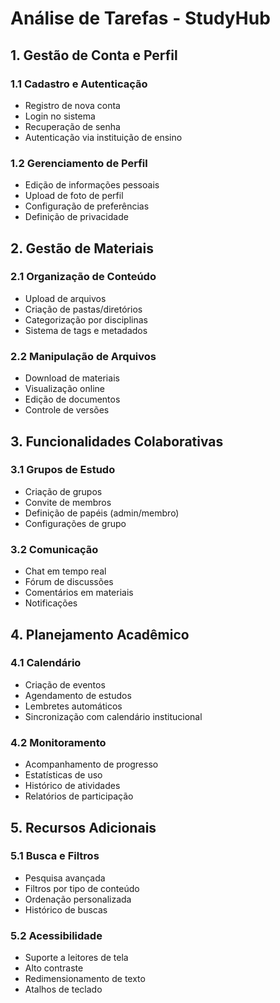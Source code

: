 # Análise de Tarefas - StudyHub

## 1. Gestão de Conta e Perfil
### 1.1 Cadastro e Autenticação
- Registro de nova conta
- Login no sistema
- Recuperação de senha
- Autenticação via instituição de ensino

### 1.2 Gerenciamento de Perfil
- Edição de informações pessoais
- Upload de foto de perfil
- Configuração de preferências
- Definição de privacidade

## 2. Gestão de Materiais
### 2.1 Organização de Conteúdo
- Upload de arquivos
- Criação de pastas/diretórios
- Categorização por disciplinas
- Sistema de tags e metadados

### 2.2 Manipulação de Arquivos
- Download de materiais
- Visualização online
- Edição de documentos
- Controle de versões

## 3. Funcionalidades Colaborativas
### 3.1 Grupos de Estudo
- Criação de grupos
- Convite de membros
- Definição de papéis (admin/membro)
- Configurações de grupo

### 3.2 Comunicação
- Chat em tempo real
- Fórum de discussões
- Comentários em materiais
- Notificações

## 4. Planejamento Acadêmico
### 4.1 Calendário
- Criação de eventos
- Agendamento de estudos
- Lembretes automáticos
- Sincronização com calendário institucional

### 4.2 Monitoramento
- Acompanhamento de progresso
- Estatísticas de uso
- Histórico de atividades
- Relatórios de participação

## 5. Recursos Adicionais
### 5.1 Busca e Filtros
- Pesquisa avançada
- Filtros por tipo de conteúdo
- Ordenação personalizada
- Histórico de buscas

### 5.2 Acessibilidade
- Suporte a leitores de tela
- Alto contraste
- Redimensionamento de texto
- Atalhos de teclado